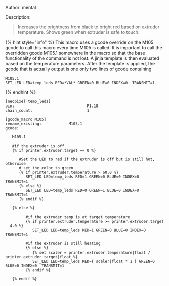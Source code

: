 Author: mental

Description: 
>Increases the brightness from black to bright red based on extruder temperature. Shows green when extruder is safe to touch.

{% hint style="info" %}
This macro uses a gcode override on the M105 gcode to call this macro every time M105 is called. It is important to call the overridden gcode M105.1 somewhere in the macro so that the base functionality of the command is not lost. A jinja template is then evaluated based on the temperature parameters. After the template is applied, the gcode that is actually output is one only two lines of gcode containing 
```text
M105.1
SET_LED LED=temp_leds RED=*VAL* GREEN=0 BLUE=0 INDEX=0  TRANSMIT=1
```
{% endhint %}

```text
[neopixel temp_leds]
pin:                                P1.18 
chain_count:                        1

[gcode_macro M105]
rename_existing:            M105.1
gcode:  

   M105.1
   
   #if the extruder is off
   {% if printer.extruder.target == 0 %}

      #Set the LED to red if the extruder is off but is still hot, otherwise 
      # set the color to green
      {% if printer.extruder.temperature > 60.0 %}
         SET_LED LED=temp_leds RED=1 GREEN=0 BLUE=0 INDEX=0  TRANSMIT=1
      {% else %}
         SET_LED LED=temp_leds RED=0 GREEN=1 BLUE=0 INDEX=0  TRANSMIT=1
      {% endif %}     

   {% else %}
 
         #if the extruder temp is at target temperature 
         {% if printer.extruder.temperature >= printer.extruder.target - 4.0 %}
            SET_LED LED=temp_leds RED=1 GREEN=0 BLUE=0 INDEX=0  TRANSMIT=1

         #if the extruder is still heating
         {% else %}
            {% set scaler = printer.extruder.temperature|float / printer.extruder.target|float %}
            SET_LED LED=temp_leds RED={ scaler|float * 1 } GREEN=0 BLUE=0 INDEX=0  TRANSMIT=1
         {% endif %}  

   {% endif %}
```